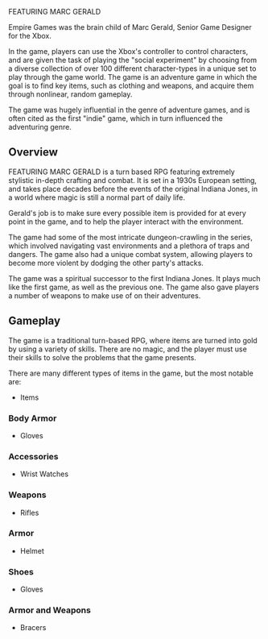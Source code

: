 FEATURING MARC GERALD

Empire Games was the brain child of Marc Gerald, Senior Game Designer for the Xbox.

In the game, players can use the Xbox's controller to control characters, and are given the task of playing the "social experiment" by choosing from a diverse collection of over 100 different character-types in a unique set to play through the game world. The game is an adventure game in which the goal is to find key items, such as clothing and weapons, and acquire them through nonlinear, random gameplay.

The game was hugely influential in the genre of adventure games, and is often cited as the first "indie" game, which in turn influenced the adventuring genre.

## Overview

FEATURING MARC GERALD is a turn based RPG featuring extremely stylistic in-depth crafting and combat. It is set in a 1930s European setting, and takes place decades before the events of the original Indiana Jones, in a world where magic is still a normal part of daily life.

Gerald's job is to make sure every possible item is provided for at every point in the game, and to help the player interact with the environment.

The game had some of the most intricate dungeon-crawling in the series, which involved navigating vast environments and a plethora of traps and dangers. The game also had a unique combat system, allowing players to become more violent by dodging the other party's attacks.

The game was a spiritual successor to the first Indiana Jones. It plays much like the first game, as well as the previous one. The game also gave players a number of weapons to make use of on their adventures.

## Gameplay

The game is a traditional turn-based RPG, where items are turned into gold by using a variety of skills. There are no magic, and the player must use their skills to solve the problems that the game presents.

There are many different types of items in the game, but the most notable are:

*   Items

### Body Armor

*   Gloves

### Accessories

*   Wrist Watches

### Weapons

*   Rifles

### Armor

*   Helmet

### Shoes

*   Gloves

### Armor and Weapons

*   Bracers